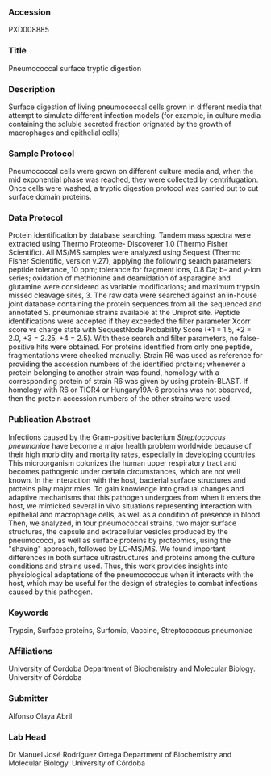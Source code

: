 ### Accession
PXD008885

### Title
Pneumococcal surface tryptic digestion

### Description
Surface digestion of living pneumococcal cells grown in different media that attempt to simulate different infection models (for example, in culture media containing the soluble secreted fraction orignated by the growth of macrophages and epithelial cells)

### Sample Protocol
Pneumococcal cells were grown on different culture media and, when the mid exponential phase was reached, they were collected by centrifugation. Once cells were washed, a tryptic digestion protocol was carried out to cut surface domain proteins.

### Data Protocol
Protein identification by database searching. Tandem mass spectra were extracted using Thermo Proteome- Discoverer 1.0 (Thermo Fisher Scientific). All MS/MS samples were analyzed using Sequest (Thermo Fisher Scientific, version v.27), applying the following search parameters: peptide tolerance, 10 ppm; tolerance for fragment ions, 0.8 Da; b- and y-ion series; oxidation of methionine and deamidation of asparagine and glutamine were considered as variable modifications; and maximum trypsin missed cleavage sites, 3. The raw data were searched against an in-house joint database containing the protein sequences from all the sequenced and annotated S. pneumoniae strains available at the Uniprot site. Peptide identifications were accepted if they exceeded the filter parameter Xcorr score vs charge state with SequestNode Probability Score (+1 = 1.5, +2 = 2.0, +3 = 2.25, +4 = 2.5). With these search and filter parameters, no false-positive hits were obtained. For proteins identified from only one peptide, fragmentations were checked manually. Strain R6 was used as reference for providing the accession numbers of the identified proteins; whenever a protein belonging to another strain was found, homology with a corresponding protein of strain R6 was given by using protein-BLAST. If homology with R6 or TIGR4 or Hungary19A-6 proteins was not observed, then the protein accession numbers of the other strains were used.

### Publication Abstract
Infections caused by the Gram-positive bacterium <i>Streptococcus pneumoniae</i> have become a major health problem worldwide because of their high morbidity and mortality rates, especially in developing countries. This microorganism colonizes the human upper respiratory tract and becomes pathogenic under certain circumstances, which are not well known. In the interaction with the host, bacterial surface structures and proteins play major roles. To gain knowledge into gradual changes and adaptive mechanisms that this pathogen undergoes from when it enters the host, we mimicked several in vivo situations representing interaction with epithelial and macrophage cells, as well as a condition of presence in blood. Then, we analyzed, in four pneumococcal strains, two major surface structures, the capsule and extracellular vesicles produced by the pneumococci, as well as surface proteins by proteomics, using the "shaving" approach, followed by LC-MS/MS. We found important differences in both surface ultrastructures and proteins among the culture conditions and strains used. Thus, this work provides insights into physiological adaptations of the pneumococcus when it interacts with the host, which may be useful for the design of strategies to combat infections caused by this pathogen.

### Keywords
Trypsin, Surface proteins, Surfomic, Vaccine, Streptococcus pneumoniae

### Affiliations
University of Cordoba
Department of Biochemistry and Molecular Biology. University of Córdoba

### Submitter
Alfonso Olaya Abril

### Lab Head
Dr Manuel José Rodríguez Ortega
Department of Biochemistry and Molecular Biology. University of Córdoba


